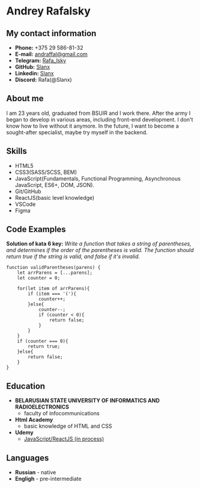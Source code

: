 # Andrey Rafalsky
## My contact information
* **Phone:** +375 29 586-81-32
* **E-mail:** andraffal@gmail.com
* **Telegram:** [Rafa_lsky](https://t.me/Rafa_lsky)
* **GitHub:** [Slanx](https://github.com/Slanx)
* **Linkedin:** [Slanx]([www.linkedin.com/in/Slanx)
* **Discord:** Rafa(@Slanx)
## About me
I am 23 years old, graduated from BSUIR and I work there. After the army I began to develop in various areas, including front-end development. I don't know how to live without it anymore. In the future, I want to become a sought-after specialist, maybe try myself in the backend.
## Skills
* HTML5
* CSS3(SASS/SCSS, BEM)
* JavaScript(Fundamentals, Functional Programming, Asynchronous JavaScript, ES6+, DOM, JSON).
* Git/GitHub
* ReactJS(basic level knowledge)
* VSCode
* Figma
## Code Examples
**Solution of kata 6 key:** *Write a function that takes a string of parentheses, and determines if the order of the parentheses is valid. The function should return true if the string is valid, and false if it's invalid.*
```
function validParentheses(parens) {
    let arrParens = [...parens];
    let counter = 0;

    for(let item of arrParens){
        if (item === '('){
            counter++;
        }else{
            counter--;
            if (counter < 0){
                return false;
            }
        }
    }
    if (counter === 0){
        return true;
    }else{
        return false;
    }
}
```
## Education
* **BELARUSIAN STATE UNIVERSITY OF INFORMATICS AND RADIOELECTRONICS**
    * faculty of infocommunications
* **Html Academy**
    * basic knowledge of HTML and CSS
* **Udemy**
    * [JavaScript/ReactJS (in process)](https://www.udemy.com/course/javascript_full/)

## Languages
* **Russian** - native
* **Engligh** - pre-intermediate